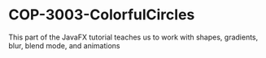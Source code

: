 # COP-3003-ColorfulCircles
This part of the JavaFX tutorial teaches us to work with shapes, gradients, blur, blend mode, and animations
